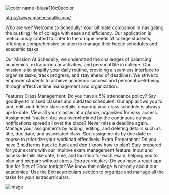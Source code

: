 ![color name=blue#110c0ecolor](https://github.com/Raima25/Schedully/assets/69042159/363fb1a1-6ef7-4b43-86d5-c5e86c6e9864)

https://www.gtschesdully.com/

Who are we?
Welcome to Schedully! Your ultimate companion in navigating the bustling life of college with ease and efficiency. Our application is meticulously crafted to cater to the unique needs of college students, offering a comprehensive solution to manage their hectic schedules and academic tasks.

Our Mission
​At Schedully, we understand the challenges of balancing academics, extracurricular activities, and personal life in college. Our mission is to simplify your daily routine, providing a seamless interface to organize tasks, track progress, and stay ahead of deadlines. We strive to empower students to achieve academic success and personal well-being through effective time management and organization.
 
​Features
​Class Management: Do you have a 5% attendance policy? Say goodbye to missed classes and outdated schedules. Our app allows you to add, edit, and delete class details, ensuring your class schedule is always up-to-date. View all your classes at a glance, organized for easy access.
Assignment Tracker:  Are you overwhelmed by the continuous canvas notifications spread all over the place? Never miss a deadline again. Manage your assignments by adding, editing, and deleting details such as title, due date, and associated class. Sort assignments by due date or course to prioritize your workload effectively.
Exam Preparation: Do you have 3 midterms back to back and don't know how to plan? Stay prepared for your exams with our intuitive exam management feature. Input and access details like date, time, and location for each exam, helping you to plan and prepare without stress.
Extracurriculars: Do you have a react app due for Bits of Good tonight? We know that college is not only about our academics! Use the Extracurriculars section to organize and manage all the tasks for your extracurriculars.

![image](https://github.com/Raima25/Schedully/assets/69042159/ad60b553-c876-4b90-9853-09fe1806f368)
